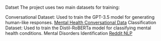 Datset
The project uses two main datasets for training:

Conversational Dataset: Used to train the GPT-3.5 model for generating human-like responses. [Mental Health Conversational Data](https://www.kaggle.com/datasets/elvis23/mental-health-conversational-data)
Classification Dataset: Used to train the Distil-RoBERTa model for classifying mental health conditions. Mental Disorders Identification [Reddit NLP](https://www.kaggle.com/datasets/kamaruladha/mental-disorders-identification-reddit-nlp)
